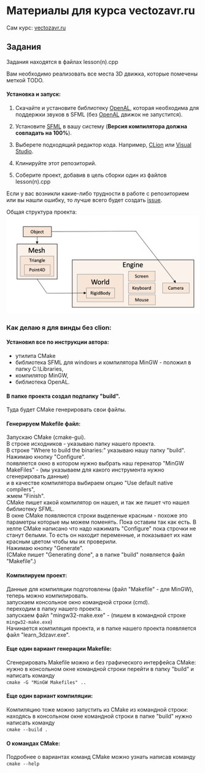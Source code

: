 # Материалы для курса vectozavr.ru

Сам курс: [vectozavr.ru](https://vectozavr.ru)

## Задания

Задания находятся в файлах lesson(n).cpp

Вам необходимо реализовать все места 3D движка, которые помечены меткой TODO.

<h4>Установка и запуск:</h4>

1) Скачайте и установите библиотеку [OpenAL](https://openal.org/downloads/), которая необходима для поддержки звуков в SFML (без [OpenAL](https://openal.org/downloads/) движок не запустится).


2) Установите [SFML](https://www.sfml-dev.org/download.php) в вашу систему (<b>Версия компилятора должна совпадать на 100%</b>).


2) Выберете подходящий редактор кода. Например, [CLion](https://www.jetbrains.com/clion/) или [Visual Studio](https://visualstudio.microsoft.com/ru/).
     

3) Клинируйте этот репозиторий.
    

4) Соберите проект, добавив в цель сборки один из файлов lesson(n).cpp

Если у вас возникли какие-либо трудности в работе с репозиторием или вы нашли ошибку, то лучше всего будет создать [issue](https://docs.github.com/en/issues/tracking-your-work-with-issues/creating-an-issue).

Общая структура проекта:
![Project demonstration](img/structure.png)




### Как делаю я для винды без clion:

#### Установил все по инструкции автора:
* утилита CMake
* библиотека SFML для windows и компилятора MinGW - положил в папку C:\Libraries,
* компилятор MinGW,
* библиотека OpenAL.


#### В папке проекта создал подпапку "build".<br>
Туда будет CMake генерировать свои файлы.

#### Генерируем Makefile файл:
Запускаю CMake (cmake-gui).<br>
В строке исходников - указываю папку нашего проекта.<br>
В строке "Where to build the binaries:" указываю нашу папку "build".<br>
Нажимаю кнопку "Configure". <br>
     появляется окно в котором нужно выбрать наш геренатор "MinGW MakeFiles" - (мы указываем для какого инструмента нужно сгенерировать данные)<br>
      и в качестве компилятора выбираем опцию "Use default native compilers",<br>
      жмем "Finish".<br>
     CMake пишет какой компилятор он нашел, и так же пишет что нашел библиотеку SFML. <br>
     В окне CMake появляются строки выделеные красным - похоже это параметры которые мы можем поменять. Пока оставим так как есть. В хелпе CMake написано что      надо нажимать "Configure" пока строчки не станут белыми. То есть он находит переменные, и показывает их нам красным цветом чтобы мы их проверили.<br>
Нажимаю кнопку "Generate". <br>
     (CMake пишет "Generating done", а в папке "build" появляется файл "Makefile".)<br>

#### Компилируем проект:
Данные для компиляции подготовлены (файл "Makefile" - для MinGW), теперь можно компилировать.<br>
запускаем консольное окно командной строки (cmd).<br>
переходим в папку нашего проекта. <br>
запускаем файл "mingw32-make.exe" - (пишем в командной строке `mingw32-make.exe`)<br>
Начинается компиляция проекта, и в папке нашего проекта появляется файл "learn_3dzavr.exe".<br>

#### Еще один вариант генерации Makefile:
Сгенерировать Makefile можно и без графического интерфейса CMake:<br>
нужно в консольном окне командной строки перейти в папку "build" и написать команду <br>
`cmake -G "MinGW Makefiles" ..`<br>

#### Еще один вариант компиляции:
Компиляцию тоже можно запустить из CMake из командной строки:<br>
находясь в консольном окне командной строки в папке "build" нужно написать команду<br>
`cmake --build .`<br>

#### О командах CMake:
Подробнее о вариантах команд CMake можно узнать написав команду <br>
`cmake --help`<br>







